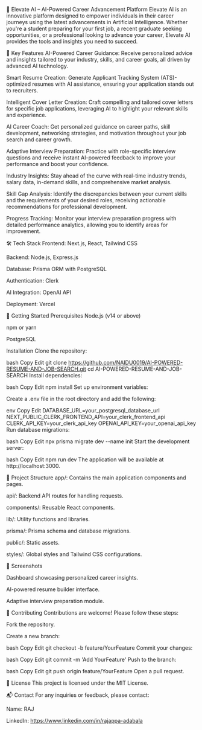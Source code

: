 
🚀 Elevate AI – AI-Powered Career Advancement Platform
Elevate AI is an innovative platform designed to empower individuals in their career journeys using the latest advancements in Artificial Intelligence. Whether you're a student preparing for your first job, a recent graduate seeking opportunities, or a professional looking to advance your career, Elevate AI provides the tools and insights you need to succeed.

🔑 Key Features
AI-Powered Career Guidance: Receive personalized advice and insights tailored to your industry, skills, and career goals, all driven by advanced AI technology.

Smart Resume Creation: Generate Applicant Tracking System (ATS)-optimized resumes with AI assistance, ensuring your application stands out to recruiters.

Intelligent Cover Letter Creation: Craft compelling and tailored cover letters for specific job applications, leveraging AI to highlight your relevant skills and experience.

AI Career Coach: Get personalized guidance on career paths, skill development, networking strategies, and motivation throughout your job search and career growth.

Adaptive Interview Preparation: Practice with role-specific interview questions and receive instant AI-powered feedback to improve your performance and boost your confidence.

Industry Insights: Stay ahead of the curve with real-time industry trends, salary data, in-demand skills, and comprehensive market analysis.

Skill Gap Analysis: Identify the discrepancies between your current skills and the requirements of your desired roles, receiving actionable recommendations for professional development.

Progress Tracking: Monitor your interview preparation progress with detailed performance analytics, allowing you to identify areas for improvement.

🛠️ Tech Stack
Frontend: Next.js, React, Tailwind CSS

Backend: Node.js, Express.js

Database: Prisma ORM with PostgreSQL

Authentication: Clerk

AI Integration: OpenAI API

Deployment: Vercel

🚀 Getting Started
Prerequisites
Node.js (v14 or above)

npm or yarn

PostgreSQL

Installation
Clone the repository:

bash
Copy
Edit
git clone https://github.com/NAIDU0019/AI-POWERED-RESUME-AND-JOB-SEARCH.git
cd AI-POWERED-RESUME-AND-JOB-SEARCH
Install dependencies:

bash
Copy
Edit
npm install
Set up environment variables:

Create a .env file in the root directory and add the following:

env
Copy
Edit
DATABASE_URL=your_postgresql_database_url
NEXT_PUBLIC_CLERK_FRONTEND_API=your_clerk_frontend_api
CLERK_API_KEY=your_clerk_api_key
OPENAI_API_KEY=your_openai_api_key
Run database migrations:

bash
Copy
Edit
npx prisma migrate dev --name init
Start the development server:

bash
Copy
Edit
npm run dev
The application will be available at http://localhost:3000.

📁 Project Structure
app/: Contains the main application components and pages.

api/: Backend API routes for handling requests.

components/: Reusable React components.

lib/: Utility functions and libraries.

prisma/: Prisma schema and database migrations.

public/: Static assets.

styles/: Global styles and Tailwind CSS configurations.

📸 Screenshots

Dashboard showcasing personalized career insights.


AI-powered resume builder interface.


Adaptive interview preparation module.

🤝 Contributing
Contributions are welcome! Please follow these steps:

Fork the repository.

Create a new branch:

bash
Copy
Edit
git checkout -b feature/YourFeature
Commit your changes:

bash
Copy
Edit
git commit -m 'Add YourFeature'
Push to the branch:

bash
Copy
Edit
git push origin feature/YourFeature
Open a pull request.

📄 License
This project is licensed under the MIT License.

📬 Contact
For any inquiries or feedback, please contact:

Name: RAJ

LinkedIn: https://www.linkedin.com/in/rajappa-adabala

